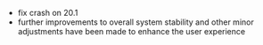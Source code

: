 - fix crash on 20.1
- further improvements to overall system stability and other minor adjustments have been made to enhance the user experience
